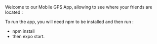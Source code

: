 Welcome to our Mobile GPS App, allowing to see where your friends are located :

To run the app, you will need npm to be installed and then run :

- npm install
- then expo start.



